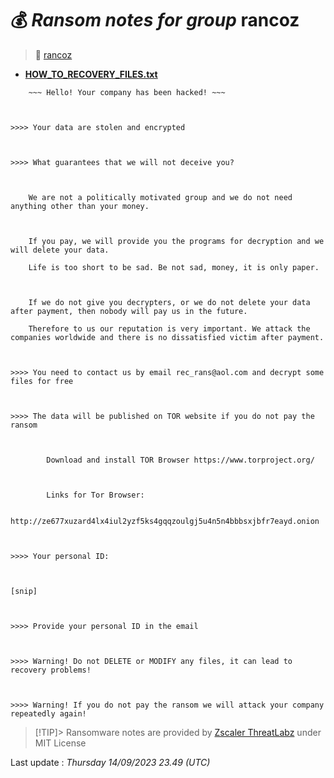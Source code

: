 # 💰 _Ransom notes for group_ rancoz
> 🔗 [rancoz](group/rancoz)
* **[HOW_TO_RECOVERY_FILES.txt](https://ransomware.live/ransomware_notes/rancoz/HOW_TO_RECOVERY_FILES.txt)**

```
	~~~ Hello! Your company has been hacked! ~~~

	

>>>> Your data are stolen and encrypted



>>>> What guarantees that we will not deceive you? 



	We are not a politically motivated group and we do not need anything other than your money. 

    

	If you pay, we will provide you the programs for decryption and we will delete your data. 

	Life is too short to be sad. Be not sad, money, it is only paper.

    

	If we do not give you decrypters, or we do not delete your data after payment, then nobody will pay us in the future. 

	Therefore to us our reputation is very important. We attack the companies worldwide and there is no dissatisfied victim after payment.



>>>> You need to contact us by email rec_rans@aol.com and decrypt some files for free



>>>> The data will be published on TOR website if you do not pay the ransom

		

		Download and install TOR Browser https://www.torproject.org/

		

		Links for Tor Browser:

		http://ze677xuzard4lx4iul2yzf5ks4gqqzoulgj5u4n5n4bbbsxjbfr7eayd.onion

		

>>>> Your personal ID:



[snip]



>>>> Provide your personal ID in the email



>>>> Warning! Do not DELETE or MODIFY any files, it can lead to recovery problems!



>>>> Warning! If you do not pay the ransom we will attack your company repeatedly again!

```


> [!TIP]> Ransomware notes are provided by [Zscaler ThreatLabz](https://github.com/threatlabz/ransomware_notes) under MIT License
> 




Last update : _Thursday 14/09/2023 23.49 (UTC)_

